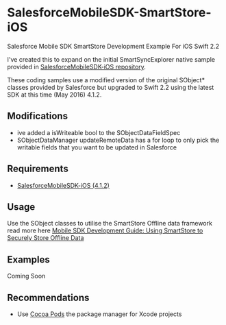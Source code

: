 # SalesforceMobileSDK-SmartStore-iOS
Salesforce Mobile SDK SmartStore Development Example For iOS Swift 2.2

I've created this to expand on the initial SmartSyncExplorer native sample provided in [SalesforceMobileSDK-iOS repository](https://github.com/forcedotcom/SalesforceMobileSDK-iOS).

These coding samples use a modified version of the original SObject* classes provided by Salesforce but upgraded to Swift 2.2 using the latest SDK at this time (May 2016) 4.1.2.

## Modifications
- ive added a isWriteable bool to the SObjectDataFieldSpec  
- SObjectDataManager updateRemoteData has a for loop to only pick the writable fields that you want to be updated in Salesforce

## Requirements
* [SalesforceMobileSDK-iOS (4.1.2)](https://github.com/forcedotcom/SalesforceMobileSDK-iOS)

## Usage
Use the SObject classes to utilise the SmartStore Offline data framework read more here [Mobile SDK Development Guide: Using SmartStore to Securely Store Offline Data](https://developer.salesforce.com/docs/atlas.en-us.mobile_sdk.meta/mobile_sdk/offline_intro.htm)

## Examples
Coming Soon

## Recommendations
- Use [Cocoa Pods](https://cocoapods.org/) the package manager for Xcode projects
